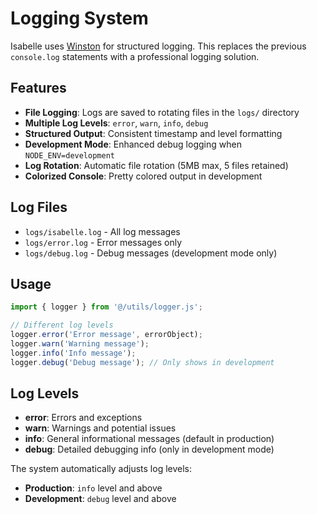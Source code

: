 # Logging System

Isabelle uses [Winston](https://github.com/winstonjs/winston) for structured logging. This replaces the previous `console.log` statements with a professional logging solution.

## Features

- **File Logging**: Logs are saved to rotating files in the `logs/` directory
- **Multiple Log Levels**: `error`, `warn`, `info`, `debug`
- **Structured Output**: Consistent timestamp and level formatting
- **Development Mode**: Enhanced debug logging when `NODE_ENV=development`
- **Log Rotation**: Automatic file rotation (5MB max, 5 files retained)
- **Colorized Console**: Pretty colored output in development

## Log Files

- `logs/isabelle.log` - All log messages
- `logs/error.log` - Error messages only  
- `logs/debug.log` - Debug messages (development mode only)

## Usage

```typescript
import { logger } from '@/utils/logger.js';

// Different log levels
logger.error('Error message', errorObject);
logger.warn('Warning message');
logger.info('Info message');  
logger.debug('Debug message'); // Only shows in development
```

## Log Levels

- **error**: Errors and exceptions
- **warn**: Warnings and potential issues
- **info**: General informational messages (default in production)
- **debug**: Detailed debugging info (only in development mode)

The system automatically adjusts log levels:
- **Production**: `info` level and above
- **Development**: `debug` level and above